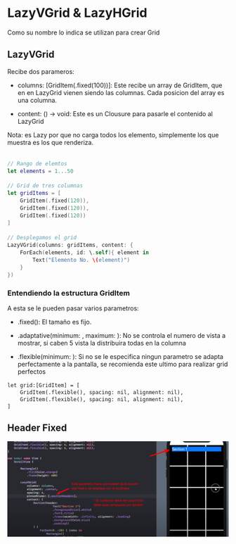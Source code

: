 # LazyVGrid & LazyHGrid

Como su nombre lo indica se utilizan para crear Grid

## LazyVGrid

Recibe dos parameros:

- columns: [GridItem(.fixed(100))]: Este recibe un array de GridItem, que en en LazyGrid vienen siendo las columnas.
Cada posicion del array es una columna.

- content: () -> void: Este es un Clousure para pasarle el contenido al LazyGrid

Nota: es Lazy por que no carga todos los elemento, simplemente los que muestra es los que renderiza.

```swift

// Rango de elemtos
let elements = 1...50

// Grid de tres columnas
let gridItems = [
	GridItem(.fixed(120)),
	GridItem(.fixed(120)),
	GridItem(.fixed(120))
]

// Desplegamos el grid
LazyVGrid(columns: gridItems, content: {
	ForEach(elements, id: \.self){ element in
		Text("Elemento No. \(element)")
	}	
})

```

### Entendiendo la estructura GridItem

A esta se le pueden pasar varios parametros:

- .fixed(): El tamaño es fijo.

- .adaptative(minimum: , maximum: ): No se controla el numero de vista a mostrar, si caben 5 vista la distribuira todas
en la columna

- .flexible(minimum: ): Si no se le especifica ningun parametro se adapta perfectamente a la pantalla,
se recomienda este ultimo para realizar grid perfectos

```
let grid:[GridItem] = [
	GridItem(.flexible(), spacing: nil, alignment: nil),
	GridItem(.flexible(), spacing: nil, alignment: nil),
]
```

## Header Fixed

<img src="img/LazyVGrid-avanzado.png" />
